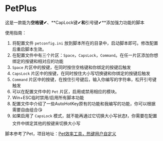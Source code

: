 # PetPlus

这是一款能为**空格键✔**、**CapLock键✔**和**引号键✔**添加强力功能的脚本

使用指南：

1. 将配置文件 `petconfig.ini` 放到脚本所在的目录中，启动脚本即可。修改配置后重启脚本生效。
2. 在配置文件中有三个片区：`Space`，`CapsLock`，`Command`。在任一片区添加你想绑定的按键和相对应的功能
3. `Space` 片区中的按键，在同时按住空格键和你绑定的按键后触发
4. `CapsLock` 片区中的按键，在同时按住大小写切换键和你绑定的按键后触发
5. `Command` 片区中的按键，在按住引号键后，输入你编写的字符串，松开引号键触发
6. 可以在配置文件中的 `Pet` 片区，启用或禁用相应的模块。
7. Win+ESC临时禁用/启用所有脚本功能
8. 配置文件中介绍了一些AutoHotKey原有的功能和我编写的功能，你可以根据需要自由组合😘
9. 如果启用了 `CapsLock` 模式，就不能再通过它切换大小写状态❗，你需要在配置文件中绑定其他的按键来切换大小写

脚本参考了Pet，项目地址：[Pet效率工具，热键用户自定义](https://github.com/majorworld/Pet)

